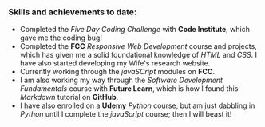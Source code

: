 ### Skills and achievements to date:
  - Completed the *Five Day Coding Challenge* with **Code Institute**, which gave me the coding bug!
  - Completed the **FCC** *Responsive Web Development* course and projects, which has given me a solid foundational knowledge of *HTML* and *CSS*. I have also started developing my Wife's research website.
  - Currently working through the *javaSCript* modules on **FCC**.
  - I am also working my way through the *Software Development Fundamentals* course with **Future Learn**, which is how I found this *Markdown* tutorial on **GitHub**.
  - I have also enrolled on a **Udemy** *Python* course, but am just dabbling in *Python* until I complete the *javaScript* course; then I will beast it! 
